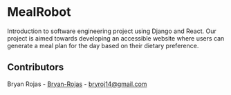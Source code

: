 # MealRobot
Introduction to software engineering project using Django and React. Our project is aimed towards developing an accessible website where users can generate a meal plan for the day based on their dietary preference.

## Contributors
Bryan Rojas - [Bryan-Rojas](https://github.com/Bryan-Rojas) - bryroj14@gmail.com